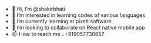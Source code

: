 - 👋 Hi, I’m @shakirbhati 
- 👀 I’m interested in learning codes of various languages
- 🌱 I’m currently learning at pixelt software
- 💞️ I’m looking to collaborate on React native mobile app
- 📫 How to reach me ..+919057730857

<!---
shakirbhati/shakirbhati is a ✨ special ✨ repository because its `README.md` (this file) appears on your GitHub profile.
You can click the Preview link to take a look at your changes.
--->
